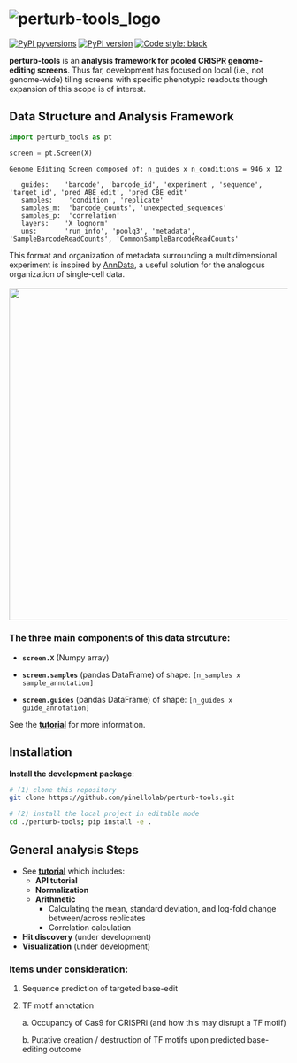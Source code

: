 # ![perturb-tools_logo](docs/images/perturb_tools_logo.svg)

[![PyPI pyversions](https://img.shields.io/pypi/pyversions/perturb-tools.svg)](https://pypi.python.org/pypi/perturb-tools/)
[![PyPI version](https://badge.fury.io/py/perturb-tools.svg)](https://badge.fury.io/py/perturb-tools)
[![Code style: black](https://img.shields.io/badge/code%20style-black-000000.svg)](https://github.com/psf/black)

**perturb-tools** is an **analysis framework for pooled CRISPR genome-editing screens**. Thus far, development has focused on local (i.e., not genome-wide) tiling screens with specific phenotypic readouts though expansion of this scope is of interest. 




## Data Structure and Analysis Framework

```python
import perturb_tools as pt

screen = pt.Screen(X)
```
```
Genome Editing Screen composed of: n_guides x n_conditions = 946 x 12

   guides:    'barcode', 'barcode_id', 'experiment', 'sequence', 'target_id', 'pred_ABE_edit', 'pred_CBE_edit'
   samples:    'condition', 'replicate'
   samples_m:  'barcode_counts', 'unexpected_sequences'
   samples_p:  'correlation'
   layers:    'X_lognorm'
   uns:       'run_info', 'poolq3', 'metadata', 'SampleBarcodeReadCounts', 'CommonSampleBarcodeReadCounts'
```

This format and organization of metadata surrounding a multidimensional experiment is inspired by [AnnData](https://anndata.readthedocs.io/en/stable/), a useful solution for the analogous organization of single-cell data.
<br></br>
<img src="docs/images/screendata.svg" width="600"/>

### The three main components of this data strcuture:

* **`screen.X`** (Numpy array)

* **`screen.samples`** (pandas DataFrame) of shape: `[n_samples x sample_annotation]`

* **`screen.guides`** (pandas DataFrame) of shape: `[n_guides x guide_annotation]`

See the [**tutorial**](perturb_tools/screen_demo.ipynb) for more information.


## Installation

**Install the development package**:
```BASH
# (1) clone this repository
git clone https://github.com/pinellolab/perturb-tools.git

# (2) install the local project in editable mode
cd ./perturb-tools; pip install -e .
```

## General analysis Steps
* See [**tutorial**](perturb_tools/screen_demo.ipynb) which includes:
  * **API tutorial**
  * **Normalization**
  * **Arithmetic**
     * Calculating the mean, standard deviation, and log-fold change between/across replicates
     * Correlation calculation
* **Hit discovery** (under development)
* **Visualization** (under development)

### Items under consideration:
1. Sequence prediction of targeted base-edit
2. TF motif annotation

   a. Occupancy of Cas9 for CRISPRi (and how this may disrupt a TF motif)
   
   b. Putative creation / destruction of TF motifs upon predicted base-editing outcome
